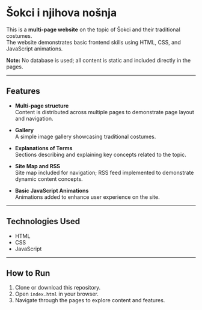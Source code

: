 # Šokci i njihova nošnja

This is a **multi-page website** on the topic of Šokci and their traditional costumes.  
The website demonstrates basic frontend skills using HTML, CSS, and JavaScript animations.

**Note:** No database is used; all content is static and included directly in the pages.

---

## Features

- **Multi-page structure**  
  Content is distributed across multiple pages to demonstrate page layout and navigation.

- **Gallery**  
  A simple image gallery showcasing traditional costumes.

- **Explanations of Terms**  
  Sections describing and explaining key concepts related to the topic.

- **Site Map and RSS**  
  Site map included for navigation; RSS feed implemented to demonstrate dynamic content concepts.

- **Basic JavaScript Animations**  
  Animations added to enhance user experience on the site.

---

## Technologies Used

- HTML  
- CSS  
- JavaScript

---

## How to Run

1. Clone or download this repository.  
2. Open `index.html` in your browser.  
3. Navigate through the pages to explore content and features.
